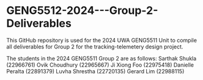 # GENG5512-2024---Group-2-Deliverables
This GitHub repository is used for the 2024 UWA GENG5511 Unit to compile all deliverables for Group 2 for the tracking-telemetery design project.

The students in the 2024 GENG5511 Group 2 are as follows:
Sarthak Shukla (22966761)
Ovik Choudhury (22965667)
Ji Xiong Foo (22975418)
Danielle Peralta (22891379)
Luvha Shrestha (22720135)
Gerard Lim (22988115)
